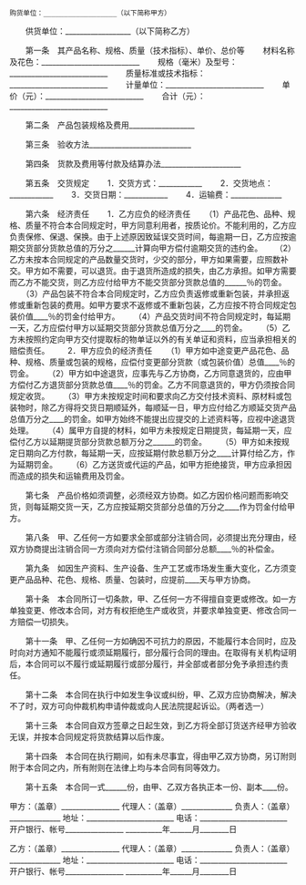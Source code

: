 
 


    购货单位：__________________（以下简称甲方） 
　　供货单位：__________________（以下简称乙方）


　　第一条　其产品名称、规格、质量（技术指标）、单价、总价等
　　材料名称及花色：___________________________
　　规格（毫米）及型号：___________________________
　　质量标准或技术指标：___________________________
　　计量单位：___________________________
　　单价（元）：___________________________
　　合计（元）：___________________________


　　第二条　产品包装规格及费用__________________


　　第三条　验收方法____________________________


　　第四条　货款及费用等付款及结算办法______________________


　　第五条　交货规定 
　　1．交货方式：____________ 
　　2．交货地点：____________ 
　　3．交货日期：____________ 
　　4．运输费：______________


　　第六条　经济责任 
　　1．乙方应负的经济责任 
　　（1）产品花色、品种、规格、质量不符合本合同规定时，甲方同意利用者，按质论价。不能利用的，乙方应负责保修、保退、保换。由于上述原因致延误交货时间，每逾期一日，乙方应按逾期交货部分货款总值的万分之______计算向甲方偿付逾期交货的违约金。
 　 （2）乙方未按本合同规定的产品数量交货时，少交的部分，甲方如果需要，应照数补交。甲方如不需要，可以退货。由于退货所造成的损失，由乙方承担。如甲方需要而乙方不能交货，则乙方应付给甲方不能交货部分货款总值的______％的罚金。 
　　（3）产品包装不符合本合同规定时，乙方应负责返修或重新包装，并承担返修或重新包装的费用。如甲方要求不返修或不重新包装，乙方应按不符合同规定包装价值____％的罚金付给甲方。 
　　（4）产品交货时间不符合同规定时，每延期一天，乙方应偿付甲方以延期交货部分货款总值万分之____的罚金。 
　　（5）乙方未按照约定向甲方交付提取标的物单证以外的有关单证和资料，应当承担相关的赔偿责任。 
　　2．甲方应负的经济责任 
　　（1）甲方如中途变更产品花色、品种、规格、质量或包装的规格，应偿付变更部分货款（或包装价值）总值____％的罚金。 
　　（2）甲方如中途退货，应事先与乙方协商，乙方同意退货的，应由甲方偿付乙方退货部分货款总值____％的罚金。乙方不同意退货的，甲方仍须按合同规定收货。 
　　（3）甲方未按规定时间和要求向乙方交付技术资料、原材料或包装物时，除乙方得将交货日期顺延外，每顺延一日，甲方应付给乙方顺延交货产品总值万分之____的罚金。如甲方始终不能提出应提交的上述资料等，应视中途退货处理。 
　　（4）属甲方自提的材料，如甲方未按规定日期提货，每延期一天，应偿付乙方以延期提货部分货款总额万分之______的罚金。 
　　（5）甲方如未按规定日期向乙方付款，每延期一天，应按延期付款总额万分之____计算付给乙方，作为延期罚金。 
　　（6）乙方送货或代运的产品，如甲方拒绝接货，甲方应承担因而造成的损失和运输费用及罚金。


　　第七条　产品价格如须调整，必须经双方协商。如乙方因价格问题而影响交货，则每延期交货一天，乙方应按延期交货部分总值的万分之____作为罚金付给甲方。


　　第八条　甲、乙任何一方如要求全部或部分注销合同，必须提出充分理由，经双方协商提出注销合同一方须向对方偿付注销合同部分总额____％的补偿金。


　　第九条　如因生产资料、生产设备、生产工艺或市场发生重大变化，乙方须变更产品品种、花色、规格、质量、包装时，应提前____天与甲方协商。


　　第十条　本合同所订一切条款，甲、乙任何一方不得擅自变更或修改。如一方单独变更、修改本合同，对方有权拒绝生产或收货，并要求单独变更、修改合同一方赔偿一切损失。


　　第十一条　甲、乙任何一方如确因不可抗力的原因，不能履行本合同时，应及时向对方通知不能履行或须延期履行，部分履行合同的理由。在取得有关机构证明后，本合同可以不履行或延期履行或部分履行，并全部或者部分免予承担违约责任。


　　第十二条　本合同在执行中如发生争议或纠纷，甲、乙双方应协商解决，解决不了时，双方可向仲裁机构申请仲裁或向人民法院提起诉讼。（两者选一）


　　第十三条　本合同自双方签章之日起生效，到乙方将全部订货送齐经甲方验收无误，并按本合同规定将货款结算以后作废。


　　第十四条　本合同在执行期间，如有未尽事宜，得由甲乙双方协商，另订附则附于本合同之内，所有附则在法律上均与本合同有同等效力。


　　第十五条　本合同一式______份，由甲、乙双方各执正本一份、副本____份。


 


甲方：（盖章）________________
代理人：（盖章）______________
负责人：（盖章）______________
地址：________________________
电话：________________________
开户银行、帐号________________
__________年______月________日


乙方：（盖章）________________
代理人：（盖章）______________
负责人：（盖章）______________
地址：________________________
电话：________________________
开户银行、帐号________________
__________年______月________日
 


 

 
 
 
 
 
  


  
 

  


  


  
 
 
 
 

